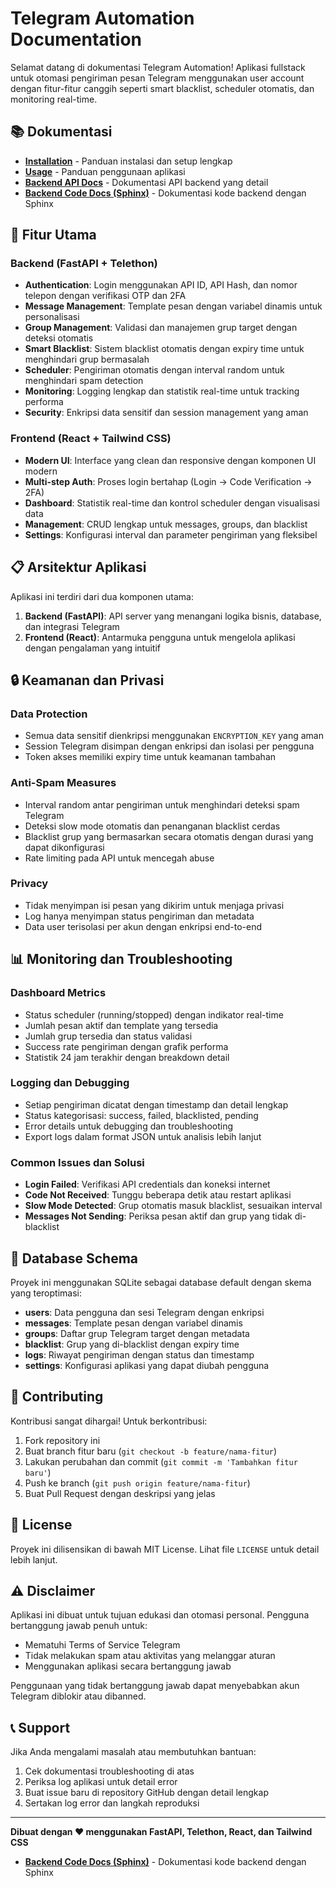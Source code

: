 # Telegram Automation Documentation

Selamat datang di dokumentasi Telegram Automation! Aplikasi fullstack untuk otomasi pengiriman pesan Telegram menggunakan user account dengan fitur-fitur canggih seperti smart blacklist, scheduler otomatis, dan monitoring real-time.

## 📚 Dokumentasi

- **[Installation](installation.md)** - Panduan instalasi dan setup lengkap
- **[Usage](usage.md)** - Panduan penggunaan aplikasi
- **[Backend API Docs](backend_api_docs.md)** - Dokumentasi API backend yang detail
- **[Backend Code Docs (Sphinx)](backend_sphinx_html/)** - Dokumentasi kode backend dengan Sphinx

## 🚀 Fitur Utama

### Backend (FastAPI + Telethon)
- **Authentication**: Login menggunakan API ID, API Hash, dan nomor telepon dengan verifikasi OTP dan 2FA
- **Message Management**: Template pesan dengan variabel dinamis untuk personalisasi
- **Group Management**: Validasi dan manajemen grup target dengan deteksi otomatis
- **Smart Blacklist**: Sistem blacklist otomatis dengan expiry time untuk menghindari grup bermasalah
- **Scheduler**: Pengiriman otomatis dengan interval random untuk menghindari spam detection
- **Monitoring**: Logging lengkap dan statistik real-time untuk tracking performa
- **Security**: Enkripsi data sensitif dan session management yang aman

### Frontend (React + Tailwind CSS)
- **Modern UI**: Interface yang clean dan responsive dengan komponen UI modern
- **Multi-step Auth**: Proses login bertahap (Login → Code Verification → 2FA)
- **Dashboard**: Statistik real-time dan kontrol scheduler dengan visualisasi data
- **Management**: CRUD lengkap untuk messages, groups, dan blacklist
- **Settings**: Konfigurasi interval dan parameter pengiriman yang fleksibel

## 📋 Arsitektur Aplikasi

Aplikasi ini terdiri dari dua komponen utama:

1. **Backend (FastAPI)**: API server yang menangani logika bisnis, database, dan integrasi Telegram
2. **Frontend (React)**: Antarmuka pengguna untuk mengelola aplikasi dengan pengalaman yang intuitif

## 🔒 Keamanan dan Privasi

### Data Protection
- Semua data sensitif dienkripsi menggunakan `ENCRYPTION_KEY` yang aman
- Session Telegram disimpan dengan enkripsi dan isolasi per pengguna
- Token akses memiliki expiry time untuk keamanan tambahan

### Anti-Spam Measures
- Interval random antar pengiriman untuk menghindari deteksi spam Telegram
- Deteksi slow mode otomatis dan penanganan blacklist cerdas
- Blacklist grup yang bermasarkan secara otomatis dengan durasi yang dapat dikonfigurasi
- Rate limiting pada API untuk mencegah abuse

### Privacy
- Tidak menyimpan isi pesan yang dikirim untuk menjaga privasi
- Log hanya menyimpan status pengiriman dan metadata
- Data user terisolasi per akun dengan enkripsi end-to-end

## 📊 Monitoring dan Troubleshooting

### Dashboard Metrics
- Status scheduler (running/stopped) dengan indikator real-time
- Jumlah pesan aktif dan template yang tersedia
- Jumlah grup tersedia dan status validasi
- Success rate pengiriman dengan grafik performa
- Statistik 24 jam terakhir dengan breakdown detail

### Logging dan Debugging
- Setiap pengiriman dicatat dengan timestamp dan detail lengkap
- Status kategorisasi: success, failed, blacklisted, pending
- Error details untuk debugging dan troubleshooting
- Export logs dalam format JSON untuk analisis lebih lanjut

### Common Issues dan Solusi
- **Login Failed**: Verifikasi API credentials dan koneksi internet
- **Code Not Received**: Tunggu beberapa detik atau restart aplikasi
- **Slow Mode Detected**: Grup otomatis masuk blacklist, sesuaikan interval
- **Messages Not Sending**: Periksa pesan aktif dan grup yang tidak di-blacklist

## 📝 Database Schema

Proyek ini menggunakan SQLite sebagai database default dengan skema yang teroptimasi:

- **users**: Data pengguna dan sesi Telegram dengan enkripsi
- **messages**: Template pesan dengan variabel dinamis
- **groups**: Daftar grup Telegram target dengan metadata
- **blacklist**: Grup yang di-blacklist dengan expiry time
- **logs**: Riwayat pengiriman dengan status dan timestamp
- **settings**: Konfigurasi aplikasi yang dapat diubah pengguna

## 🤝 Contributing

Kontribusi sangat dihargai! Untuk berkontribusi:

1. Fork repository ini
2. Buat branch fitur baru (`git checkout -b feature/nama-fitur`)
3. Lakukan perubahan dan commit (`git commit -m 'Tambahkan fitur baru'`)
4. Push ke branch (`git push origin feature/nama-fitur`)
5. Buat Pull Request dengan deskripsi yang jelas

## 📄 License

Proyek ini dilisensikan di bawah MIT License. Lihat file `LICENSE` untuk detail lebih lanjut.

## ⚠️ Disclaimer

Aplikasi ini dibuat untuk tujuan edukasi dan otomasi personal. Pengguna bertanggung jawab penuh untuk:
- Mematuhi Terms of Service Telegram
- Tidak melakukan spam atau aktivitas yang melanggar aturan
- Menggunakan aplikasi secara bertanggung jawab

Penggunaan yang tidak bertanggung jawab dapat menyebabkan akun Telegram diblokir atau dibanned.

## 📞 Support

Jika Anda mengalami masalah atau membutuhkan bantuan:

1. Cek dokumentasi troubleshooting di atas
2. Periksa log aplikasi untuk detail error
3. Buat issue baru di repository GitHub dengan detail lengkap
4. Sertakan log error dan langkah reproduksi

---

**Dibuat dengan ❤️ menggunakan FastAPI, Telethon, React, dan Tailwind CSS**




- **[Backend Code Docs (Sphinx)](backend_sphinx_html/)** - Dokumentasi kode backend dengan Sphinx

